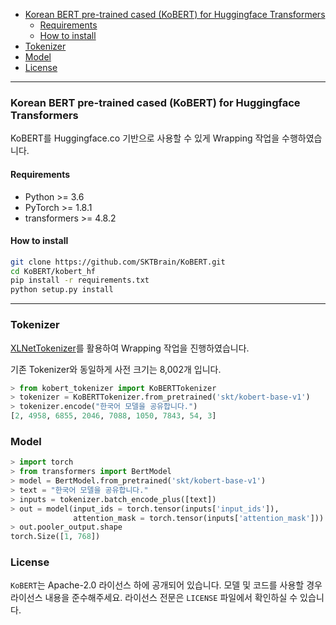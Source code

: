 

<!-- @import "[TOC]" {cmd="toc" depthFrom=1 depthTo=6 orderedList=false} -->

<!-- code_chunk_output -->

- [Korean BERT pre-trained cased (KoBERT) for Huggingface Transformers](#korean-bert-pre-trained-cased-kobert-for-huggingface-transformers)
  - [Requirements](#requirements)
  - [How to install](#how-to-install)
- [Tokenizer](#tokenizer)
- [Model](#model)
- [License](#license)

<!-- /code_chunk_output -->

---

### Korean BERT pre-trained cased (KoBERT) for Huggingface Transformers

KoBERT를 Huggingface.co 기반으로 사용할 수 있게 Wrapping 작업을 수행하였습니다.


#### Requirements

* Python >= 3.6
* PyTorch >= 1.8.1
* transformers >= 4.8.2

#### How to install

```sh
git clone https://github.com/SKTBrain/KoBERT.git
cd KoBERT/kobert_hf
pip install -r requirements.txt
python setup.py install
```

---

### Tokenizer

[XLNetTokenizer](https://github.com/huggingface/transformers/blob/master/src/transformers/models/xlnet/tokenization_xlnet.py)를 활용하여 Wrapping 작업을 진행하였습니다.

기존 Tokenizer와 동일하게 사전 크기는 8,002개 입니다.

```python
> from kobert_tokenizer import KoBERTTokenizer
> tokenizer = KoBERTTokenizer.from_pretrained('skt/kobert-base-v1')
> tokenizer.encode("한국어 모델을 공유합니다.")
[2, 4958, 6855, 2046, 7088, 1050, 7843, 54, 3]

```

### Model
```python
> import torch
> from transformers import BertModel
> model = BertModel.from_pretrained('skt/kobert-base-v1')
> text = "한국어 모델을 공유합니다."
> inputs = tokenizer.batch_encode_plus([text])
> out = model(input_ids = torch.tensor(inputs['input_ids']),
              attention_mask = torch.tensor(inputs['attention_mask']))
> out.pooler_output.shape
torch.Size([1, 768])

```

### License

`KoBERT`는 Apache-2.0 라이선스 하에 공개되어 있습니다. 모델 및 코드를 사용할 경우 라이선스 내용을 준수해주세요. 라이선스 전문은 `LICENSE` 파일에서 확인하실 수 있습니다.
